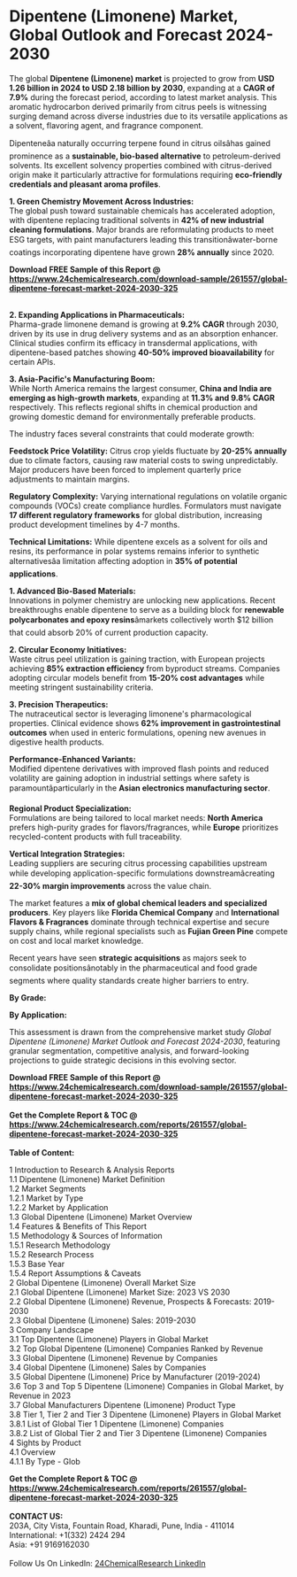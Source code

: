 <h1>Dipentene (Limonene) Market, Global Outlook and Forecast 2024-2030</h1><p>The global <strong>Dipentene (Limonene) market</strong> is projected to grow from <strong>USD 1.26 billion in 2024 to USD 2.18 billion by 2030</strong>, expanding at a <strong>CAGR of 7.9%</strong> during the forecast period, according to latest market analysis. This aromatic hydrocarbon derived primarily from citrus peels is witnessing surging demand across diverse industries due to its versatile applications as a solvent, flavoring agent, and fragrance component.</p><p>Dipenteneâa naturally occurring terpene found in citrus oilsâhas gained prominence as a <strong>sustainable, bio-based alternative</strong> to petroleum-derived solvents. Its excellent solvency properties combined with citrus-derived origin make it particularly attractive for formulations requiring <strong>eco-friendly credentials and pleasant aroma profiles</strong>.</p><p><strong>1. Green Chemistry Movement Across Industries:</strong><br>
The global push toward sustainable chemicals has accelerated adoption, with dipentene replacing traditional solvents in <strong>42% of new industrial cleaning formulations</strong>. Major brands are reformulating products to meet ESG targets, with paint manufacturers leading this transitionâwater-borne coatings incorporating dipentene have grown <strong>28% annually</strong> since 2020.</p><div><b>Download FREE Sample of this Report @ 
            <a href="https://www.24chemicalresearch.com/download-sample/261557/global-dipentene-forecast-market-2024-2030-325">
            https://www.24chemicalresearch.com/download-sample/261557/global-dipentene-forecast-market-2024-2030-325</a></b></div><br><p><strong>2. Expanding Applications in Pharmaceuticals:</strong><br>
Pharma-grade limonene demand is growing at <strong>9.2% CAGR</strong> through 2030, driven by its use in drug delivery systems and as an absorption enhancer. Clinical studies confirm its efficacy in transdermal applications, with dipentene-based patches showing <strong>40-50% improved bioavailability</strong> for certain APIs.</p><p><strong>3. Asia-Pacific's Manufacturing Boom:</strong><br>
While North America remains the largest consumer, <strong>China and India are emerging as high-growth markets</strong>, expanding at <strong>11.3% and 9.8% CAGR</strong> respectively. This reflects regional shifts in chemical production and growing domestic demand for environmentally preferable products.</p><p>The industry faces several constraints that could moderate growth:</p><p><strong>Feedstock Price Volatility:</strong> Citrus crop yields fluctuate by <strong>20-25% annually</strong> due to climate factors, causing raw material costs to swing unpredictably. Major producers have been forced to implement quarterly price adjustments to maintain margins.</p><p><strong>Regulatory Complexity:</strong> Varying international regulations on volatile organic compounds (VOCs) create compliance hurdles. Formulators must navigate <strong>17 different regulatory frameworks</strong> for global distribution, increasing product development timelines by 4-7 months.</p><p><strong>Technical Limitations:</strong> While dipentene excels as a solvent for oils and resins, its performance in polar systems remains inferior to synthetic alternativesâa limitation affecting adoption in <strong>35% of potential applications</strong>.</p><p><strong>1. Advanced Bio-Based Materials:</strong><br>
Innovations in polymer chemistry are unlocking new applications. Recent breakthroughs enable dipentene to serve as a building block for <strong>renewable polycarbonates and epoxy resins</strong>âmarkets collectively worth $12 billion that could absorb 20% of current production capacity.</p><p><strong>2. Circular Economy Initiatives:</strong><br>
Waste citrus peel utilization is gaining traction, with European projects achieving <strong>85% extraction efficiency</strong> from byproduct streams. Companies adopting circular models benefit from <strong>15-20% cost advantages</strong> while meeting stringent sustainability criteria.</p><p><strong>3. Precision Therapeutics:</strong><br>
The nutraceutical sector is leveraging limonene's pharmacological properties. Clinical evidence shows <strong>62% improvement in gastrointestinal outcomes</strong> when used in enteric formulations, opening new avenues in digestive health products.</p><p><strong>Performance-Enhanced Variants:</strong><br>
    Modified dipentene derivatives with improved flash points and reduced volatility are gaining adoption in industrial settings where safety is paramountâparticularly in the <strong>Asian electronics manufacturing sector</strong>.</p><p><strong>Regional Product Specialization:</strong><br>
    Formulations are being tailored to local market needs: <strong>North America</strong> prefers high-purity grades for flavors/fragrances, while <strong>Europe</strong> prioritizes recycled-content products with full traceability.</p><p><strong>Vertical Integration Strategies:</strong><br>
    Leading suppliers are securing citrus processing capabilities upstream while developing application-specific formulations downstreamâcreating <strong>22-30% margin improvements</strong> across the value chain.</p><p>The market features a <strong>mix of global chemical leaders and specialized producers</strong>. Key players like <strong>Florida Chemical Company</strong> and <strong>International Flavors &amp; Fragrances</strong> dominate through technical expertise and secure supply chains, while regional specialists such as <strong>Fujian Green Pine</strong> compete on cost and local market knowledge.</p><p>Recent years have seen <strong>strategic acquisitions</strong> as majors seek to consolidate positionsânotably in the pharmaceutical and food grade segments where quality standards create higher barriers to entry.</p><p><strong>By Grade:</strong></p><p><strong>By Application:</strong></p><p>This assessment is drawn from the comprehensive market study <em>Global Dipentene (Limonene) Market Outlook and Forecast 2024-2030</em>, featuring granular segmentation, competitive analysis, and forward-looking projections to guide strategic decisions in this evolving sector.</p><div><b>Download FREE Sample of this Report @ 
            <a href="https://www.24chemicalresearch.com/download-sample/261557/global-dipentene-forecast-market-2024-2030-325">
            https://www.24chemicalresearch.com/download-sample/261557/global-dipentene-forecast-market-2024-2030-325</a></b></div><br><div><b>Get the Complete Report & TOC @ 
            <a href="https://www.24chemicalresearch.com/reports/261557/global-dipentene-forecast-market-2024-2030-325">
            https://www.24chemicalresearch.com/reports/261557/global-dipentene-forecast-market-2024-2030-325</a></b></div><br>
            <b>Table of Content:</b><p>1 Introduction to Research & Analysis Reports<br />
    1.1 Dipentene (Limonene) Market Definition<br />
    1.2 Market Segments<br />
        1.2.1 Market by Type<br />
        1.2.2 Market by Application<br />
    1.3 Global Dipentene (Limonene) Market Overview<br />
    1.4 Features & Benefits of This Report<br />
    1.5 Methodology & Sources of Information<br />
        1.5.1 Research Methodology<br />
        1.5.2 Research Process<br />
        1.5.3 Base Year<br />
        1.5.4 Report Assumptions & Caveats<br />
2 Global Dipentene (Limonene) Overall Market Size<br />
    2.1 Global Dipentene (Limonene) Market Size: 2023 VS 2030<br />
    2.2 Global Dipentene (Limonene) Revenue, Prospects & Forecasts: 2019-2030<br />
    2.3 Global Dipentene (Limonene) Sales: 2019-2030<br />
3 Company Landscape<br />
    3.1 Top Dipentene (Limonene) Players in Global Market<br />
    3.2 Top Global Dipentene (Limonene) Companies Ranked by Revenue<br />
    3.3 Global Dipentene (Limonene) Revenue by Companies<br />
    3.4 Global Dipentene (Limonene) Sales by Companies<br />
    3.5 Global Dipentene (Limonene) Price by Manufacturer (2019-2024)<br />
    3.6 Top 3 and Top 5 Dipentene (Limonene) Companies in Global Market, by Revenue in 2023<br />
    3.7 Global Manufacturers Dipentene (Limonene) Product Type<br />
    3.8 Tier 1, Tier 2 and Tier 3 Dipentene (Limonene) Players in Global Market<br />
        3.8.1 List of Global Tier 1 Dipentene (Limonene) Companies<br />
        3.8.2 List of Global Tier 2 and Tier 3 Dipentene (Limonene) Companies<br />
4 Sights by Product<br />
    4.1 Overview<br />
        4.1.1 By Type - Glob</p><div><b>Get the Complete Report & TOC @ 
            <a href="https://www.24chemicalresearch.com/reports/261557/global-dipentene-forecast-market-2024-2030-325">
            https://www.24chemicalresearch.com/reports/261557/global-dipentene-forecast-market-2024-2030-325</a></b></div><br><b>CONTACT US:</b><br>
            203A, City Vista, Fountain Road, Kharadi, Pune, India - 411014<br>
            International: +1(332) 2424 294<br>
            Asia: +91 9169162030 <br><br>
            Follow Us On LinkedIn: <a href="https://www.linkedin.com/company/24chemicalresearch/">24ChemicalResearch LinkedIn</a>